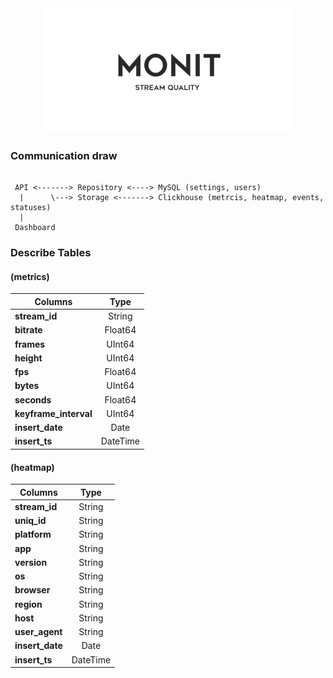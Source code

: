 <div align="center">
  <img width="400" height="200" src="https://github.com/zikwall/monit/blob/master/images/1.png">
</div>

### Communication draw

```shell

 API <-------> Repository <----> MySQL (settings, users)
  |      \---> Storage <-------> Clickhouse (metrcis, heatmap, events, statuses)
  |     
 Dashboard
```

### Describe Tables 

#### (metrics)

| Columns               |     Type      |
|-----------------------|:-------------:|
| **stream_id**         | String        | 
| **bitrate**           | Float64       |   
| **frames**            | UInt64        |   
| **height**            | UInt64        |   
| **fps**               | Float64       |    
| **bytes**             | UInt64        |    
| **seconds**           | Float64       |    
| **keyframe_interval** | UInt64        |    
| **insert_date**       | Date          |    
| **insert_ts**         | DateTime      |

#### (heatmap)

| Columns               |     Type      |
|-----------------------|:-------------:|
| **stream_id**         | String        |
| **uniq_id**           | String        |
| **platform**          | String        |   
| **app**               | String        |   
| **version**           | String        |   
| **os**                | String        |    
| **browser**           | String        |    
| **region**            | String        |    
| **host**              | String        |    
| **user_agent**        | String        |  
| **insert_date**       | Date          |    
| **insert_ts**         | DateTime      |